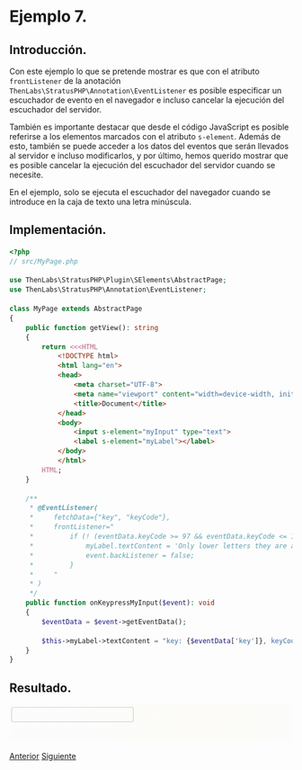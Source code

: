 
# Ejemplo 7.

## Introducción.

Con este ejemplo lo que se pretende mostrar es que con el atributo `frontListener` de la anotación `ThenLabs\StratusPHP\Annotation\EventListener` es posible especificar un escuchador de evento en el navegador e incluso cancelar la ejecución del escuchador del servidor.

También es importante destacar que desde el código JavaScript es posible referirse a los elementos marcados con el atributo `s-element`. Además de esto, también se puede acceder a los datos del eventos que serán llevados al servidor e incluso modificarlos, y por último, hemos querido mostrar que es posible cancelar la ejecución del escuchador del servidor cuando se necesite.

En el ejemplo, solo se ejecuta el escuchador del navegador cuando se introduce en la caja de texto una letra minúscula.

## Implementación.

```php
<?php
// src/MyPage.php

use ThenLabs\StratusPHP\Plugin\SElements\AbstractPage;
use ThenLabs\StratusPHP\Annotation\EventListener;

class MyPage extends AbstractPage
{
    public function getView(): string
    {
        return <<<HTML
            <!DOCTYPE html>
            <html lang="en">
            <head>
                <meta charset="UTF-8">
                <meta name="viewport" content="width=device-width, initial-scale=1.0">
                <title>Document</title>
            </head>
            <body>
                <input s-element="myInput" type="text">
                <label s-element="myLabel"></label>
            </body>
            </html>
        HTML;
    }

    /**
     * @EventListener(
     *     fetchData={"key", "keyCode"},
     *     frontListener="
     *         if (! (eventData.keyCode >= 97 && eventData.keyCode <= 122)) {
     *             myLabel.textContent = 'Only lower letters they are accepted.';
     *             event.backListener = false;
     *         }
     *     "
     * )
     */
    public function onKeypressMyInput($event): void
    {
        $eventData = $event->getEventData();

        $this->myLabel->textContent = "key: {$eventData['key']}, keyCode: {$eventData['keyCode']}";
    }
}
```

## Resultado.

![](result.gif)

<a class="float-left" href="../6/example.md">Anterior</a>
<a class="float-right" href="../8/example.md">Siguiente</a>
